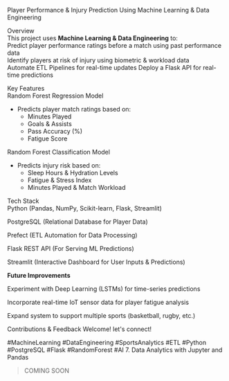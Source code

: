 Player Performance & Injury Prediction Using Machine Learning & Data Engineering 

Overview  
This project uses **Machine Learning & Data Engineering** to:  
Predict player performance ratings before a match using past performance data  
Identify players at risk of injury using biometric & workload data  
Automate ETL Pipelines for real-time updates
Deploy a Flask API for real-time predictions 

Key Features  
Random Forest Regression Model
- Predicts player match ratings based on:  
  - Minutes Played
  - Goals & Assists
  - Pass Accuracy (%)
  - Fatigue Score

Random Forest Classification Model
- Predicts injury risk based on:  
  - Sleep Hours & Hydration Levels
  - Fatigue & Stress Index
  - Minutes Played & Match Workload

Tech Stack  
Python (Pandas, NumPy, Scikit-learn, Flask, Streamlit)

PostgreSQL (Relational Database for Player Data)

Prefect (ETL Automation for Data Processing) 

Flask REST API (For Serving ML Predictions)

Streamlit (Interactive Dashboard for User Inputs & Predictions)  


**Future Improvements**

Experiment with Deep Learning (LSTMs) for time-series predictions

Incorporate real-time IoT sensor data for player fatigue analysis

Expand system to support multiple sports (basketball, rugby, etc.)

Contributions & Feedback Welcome!
let's connect! 

#MachineLearning #DataEngineering #SportsAnalytics #ETL #Python #PostgreSQL #Flask #RandomForest #AI
7. Data Analytics with Jupyter and Pandas
> COMING SOON
